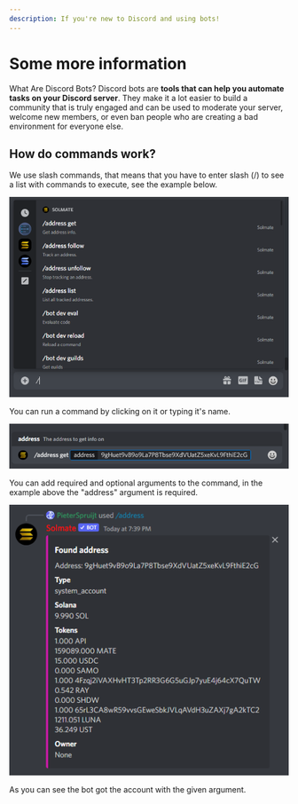 ```yaml
---
description: If you're new to Discord and using bots!
---
```


# Some more information

What Are Discord Bots? Discord bots are **tools that can help you automate tasks on your Discord server**. They make it a lot easier to build a community that is truly engaged and can be used to moderate your server, welcome new members, or even ban people who are creating a bad environment for everyone else.



## How do commands work?

We use slash commands, that means that you have to enter slash (/) to see a list with commands to execute, see the example below.

![](<../.gitbook/assets/image (2).png>)

You can run a command by clicking on it or typing it's name.

![](<../.gitbook/assets/image (4).png>)

You can add required and optional arguments to the command, in the example above the "address" argument is required.

![](<../.gitbook/assets/image (5).png>)

As you can see the bot got the account with the given argument.
